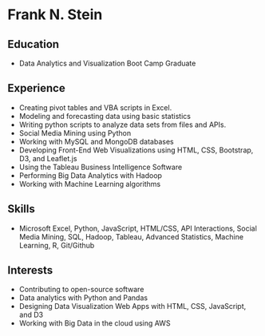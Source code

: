 # Frank N. Stein

## Education

* Data Analytics and Visualization Boot Camp Graduate

## Experience

* Creating pivot tables and VBA scripts in Excel.
* Modeling and forecasting data using basic statistics
* Writing python scripts to analyze data sets from files and APIs.
* Social Media Mining using Python
* Working with MySQL and MongoDB databases
* Developing Front-End Web Visualizations using HTML, CSS, Bootstrap, D3, and Leaflet.js
* Using the Tableau Business Intelligence Software
* Performing Big Data Analytics with Hadoop
* Working with Machine Learning algorithms

## Skills

* Microsoft Excel, Python, JavaScript, HTML/CSS, API Interactions, Social Media Mining, SQL, Hadoop, Tableau, Advanced Statistics, Machine Learning, R, Git/Github

## Interests

* Contributing to open-source software
* Data analytics with Python and Pandas
* Designing Data Visualization Web Apps with HTML, CSS, JavaScript, and D3
* Working with Big Data in the cloud using AWS

